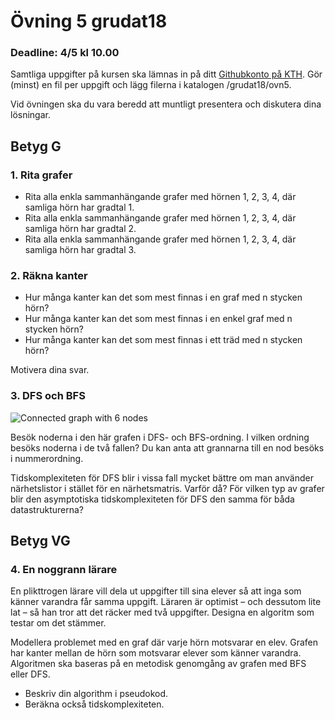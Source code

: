 # Övning 5 grudat18
### Deadline: 4/5 kl 10.00

Samtliga uppgifter på kursen ska lämnas in på ditt [Githubkonto på KTH](https://gits-15.sys.kth.se/grudat18).
Gör (minst) en fil per uppgift och lägg filerna i katalogen /grudat18/ovn5.

Vid övningen ska du vara beredd att muntligt presentera och diskutera dina lösningar.

## Betyg G

### 1. Rita grafer

- Rita alla enkla sammanhängande grafer med hörnen 1, 2, 3, 4, där samliga hörn har gradtal 1.
- Rita alla enkla sammanhängande grafer med hörnen 1, 2, 3, 4, där samliga hörn har gradtal 2.
- Rita alla enkla sammanhängande grafer med hörnen 1, 2, 3, 4, där samliga hörn har gradtal 3.

### 2. Räkna kanter

- Hur många kanter kan det som mest finnas i en graf med n stycken hörn?
- Hur många kanter kan det som mest finnas i en enkel graf med n stycken hörn?
- Hur många kanter kan det som mest finnas i ett träd med n stycken hörn?

Motivera dina svar.

### 3. DFS och BFS

![Connected graph with 6 nodes](http://yourbasic.org/algorithms/graph2.png)

Besök noderna i den här grafen i DFS- och BFS-ordning.
I vilken ordning besöks noderna i de två fallen?
Du kan anta att grannarna till en nod besöks i nummerordning.

Tidskomplexiteten för DFS blir i vissa fall mycket bättre om man använder närhetslistor i stället för en närhetsmatris.
Varför då? För vilken typ av grafer blir den asymptotiska tidskomplexiteten för DFS den samma för båda datastrukturerna?

## Betyg VG

### 4. En noggrann lärare

En plikttrogen lärare vill dela ut uppgifter till sina elever så att inga som känner varandra får samma uppgift.
Läraren är optimist – och dessutom lite lat – så han tror att det räcker med två uppgifter.
Designa en algoritm som testar om det stämmer.

Modellera problemet med en graf där varje hörn motsvarar en elev.
Grafen har kanter mellan de hörn som motsvarar elever som känner varandra.
Algoritmen ska baseras på en metodisk genomgång av grafen med BFS eller DFS.

- Beskriv din algorithm i pseudokod.
- Beräkna också tidskomplexiteten.
